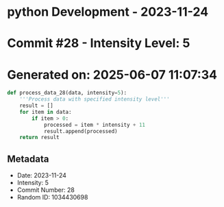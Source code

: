 ﻿# python Development - 2023-11-24
# Commit #28 - Intensity Level: 5
# Generated on: 2025-06-07 11:07:34
```python
def process_data_28(data, intensity=5):
    '''Process data with specified intensity level'''
    result = []
    for item in data:
        if item > 0:
            processed = item * intensity + 11
            result.append(processed)
    return result
```
## Metadata
- Date: 2023-11-24
- Intensity: 5
- Commit Number: 28
- Random ID: 1034430698
